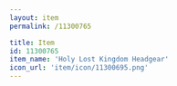 ```yaml
---
layout: item
permalink: /11300765

title: Item
id: 11300765
item_name: 'Holy Lost Kingdom Headgear'
icon_url: 'item/icon/11300695.png'
---
```

